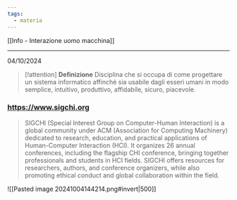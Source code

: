 ```yaml
---
tags:
  - materia
---
```

[[Info - Interazione uomo macchina]]

---

04/10/2024 

> [!attention]  **Definizione** 
 > Disciplina che si occupa di come progettare un sistema informatico affinché sia usabile dagli esseri umani in modo semplice, intuitivo, produttivo, affidabile, sicuro, piacevole.
 >


### https://www.sigchi.org
> SIGCHI (Special Interest Group on Computer-Human Interaction) is a global community under ACM (Association for Computing Machinery) dedicated to research, education, and practical applications of Human-Computer Interaction (HCI). It organizes 26 annual conferences, including the flagship CHI conference, bringing together professionals and students in HCI fields. SIGCHI offers resources for researchers, authors, and conference organizers, while also promoting ethical conduct and global collaboration within the field.

![[Pasted image 20241004144214.png#invert|500]]

